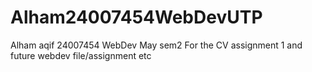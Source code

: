 # Alham24007454WebDevUTP
Alham aqif 24007454 WebDev May sem2
For the CV assignment 1 and future webdev file/assignment etc
